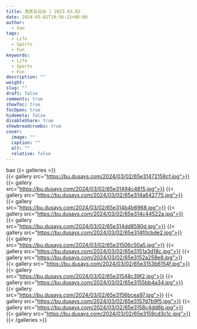 ```yaml
---
title: 鬼笑石日出 | 2023.03.02
date: 2024-03-02T19:56:12+08:00
author:
  - Xan
tags:
  - Life
  - Sports
  - Fun
keywords:
  - Life
  - Sports
  - Fun
description: ""
weight: 
slug: ""
draft: false
comments: true
showToc: true
TocOpen: true
hidemeta: false
disableShare: true
showbreadcrumbs: true
cover:
  image: ""
  caption: ""
  alt: ""
  relative: false
---
```


bao
{{< galleries >}}  
{{< gallery src="https://bu.dusays.com/2024/03/02/65e31472158cf.jpg">}} 
{{< gallery src="https://bu.dusays.com/2024/03/02/65e31494c4815.jpg">}} 
{{< gallery src="https://bu.dusays.com/2024/03/02/65e314a642775.jpg">}} 
{{< gallery src="https://bu.dusays.com/2024/03/02/65e314b4b6968.jpg">}} 
{{< gallery src="https://bu.dusays.com/2024/03/02/65e314c44522a.jpg">}} 
{{< gallery src="https://bu.dusays.com/2024/03/02/65e314dd8580d.jpg">}} 
{{< gallery src="https://bu.dusays.com/2024/03/02/65e314f0cbde2.jpg">}} 
{{< gallery src="https://bu.dusays.com/2024/03/02/65e31506c50a5.jpg">}} 
{{< gallery src="https://bu.dusays.com/2024/03/02/65e3151a3d18c.jpg">}} 
{{< gallery src="https://bu.dusays.com/2024/03/02/65e3152a258e8.jpg">}} 
{{< gallery src="https://bu.dusays.com/2024/03/02/65e3153b6154f.jpg">}} 
{{< gallery src="https://bu.dusays.com/2024/03/02/65e31548c39f2.jpg">}} 
{{< gallery src="https://bu.dusays.com/2024/03/02/65e3155bb4a34.jpg">}} 
{{< gallery src="https://bu.dusays.com/2024/03/02/65e3156bcea97.jpg">}} 
{{< gallery src="https://bu.dusays.com/2024/03/02/65e3157d7b9f5.jpg">}} 
{{< gallery src="https://bu.dusays.com/2024/03/02/65e3158c4dd6b.jpg">}} 
{{< gallery src="https://bu.dusays.com/2024/03/02/65e3159cd3c1c.jpg">}} 
{{< /galleries >}}

















